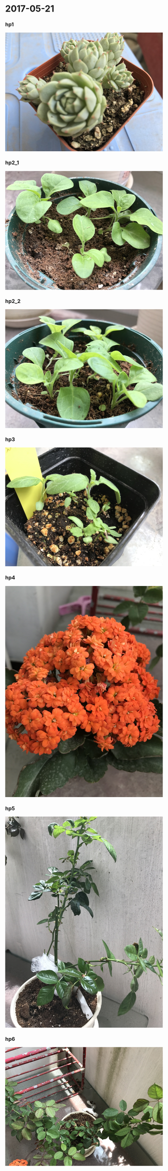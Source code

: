 # 2017-05-21

### hp1  
![](hp1.jpg)

### hp2_1  
![](hp2_1.jpg)

### hp2_2  
![](hp2_2.jpg)

### hp3  
![](hp3.jpg)

### hp4  
![](hp4.jpg)

### hp5  
![](hp5.jpg)

### hp6  
![](hp6.jpg)

